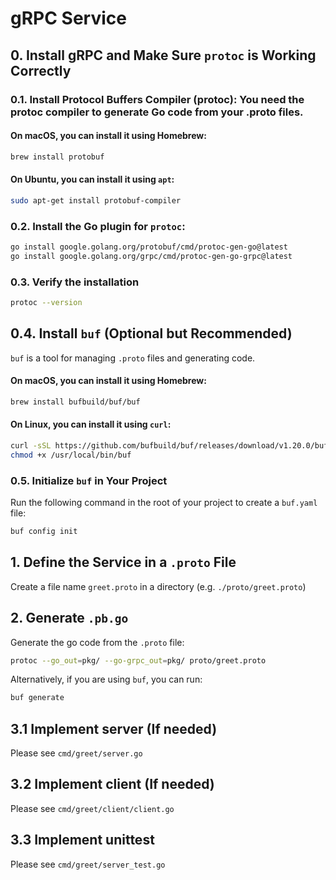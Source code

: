 # gRPC Service

## 0. Install gRPC and Make Sure `protoc` is Working Correctly

### 0.1. Install Protocol Buffers Compiler (protoc): You need the protoc compiler to generate Go code from your .proto files.

#### On macOS, you can install it using Homebrew:
```bash
brew install protobuf
```

#### On Ubuntu, you can install it using `apt`:
```bash
sudo apt-get install protobuf-compiler
```

### 0.2. Install the Go plugin for `protoc`:

```bash
go install google.golang.org/protobuf/cmd/protoc-gen-go@latest
go install google.golang.org/grpc/cmd/protoc-gen-go-grpc@latest
```

### 0.3. Verify the installation

```bash
protoc --version
```

## 0.4. Install `buf` (Optional but Recommended)

`buf` is a tool for managing `.proto` files and generating code.

#### On macOS, you can install it using Homebrew:
```bash
brew install bufbuild/buf/buf
```

#### On Linux, you can install it using `curl`:
```bash
curl -sSL https://github.com/bufbuild/buf/releases/download/v1.20.0/buf-Linux-x86_64 -o /usr/local/bin/buf
chmod +x /usr/local/bin/buf
```

### 0.5. Initialize `buf` in Your Project

Run the following command in the root of your project to create a `buf.yaml` file:
```bash
buf config init
```

## 1. Define the Service in a `.proto` File

Create a file name `greet.proto` in a directory (e.g. `./proto/greet.proto`)

## 2. Generate `.pb.go`
Generate the go code from the `.proto` file:

```bash
protoc --go_out=pkg/ --go-grpc_out=pkg/ proto/greet.proto
```

Alternatively, if you are using `buf`, you can run:
```bash
buf generate
```

## 3.1 Implement server (If needed)

Please see `cmd/greet/server.go`

## 3.2 Implement client (If needed)

Please see `cmd/greet/client/client.go`

## 3.3 Implement unittest

Please see `cmd/greet/server_test.go`